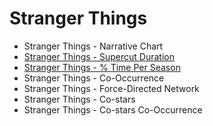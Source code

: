 # Stranger Things

- Stranger Things - Narrative Chart
- [Stranger Things - Supercut Duration](https://jeffreylancaster.github.io/stranger-things/duration/)
- [Stranger Things - % Time Per Season](https://jeffreylancaster.github.io/stranger-things/duration-percent/)
- Stranger Things - Co-Occurrence
- Stranger Things - Force-Directed Network
- Stranger Things - Co-stars
- Stranger Things - Co-stars Co-Occurrence